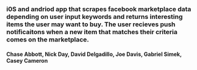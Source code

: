 ### i0S and andriod app that scrapes facebook marketplace data depending on user input keywords and returns interesting items the user may want to buy. The user recieves push notificaitons when a new item that matches their criteria comes on the marketplace.

#### Chase Abbott, Nick Day, David Delgadillo, Joe Davis, Gabriel Simek, Casey Cameron
